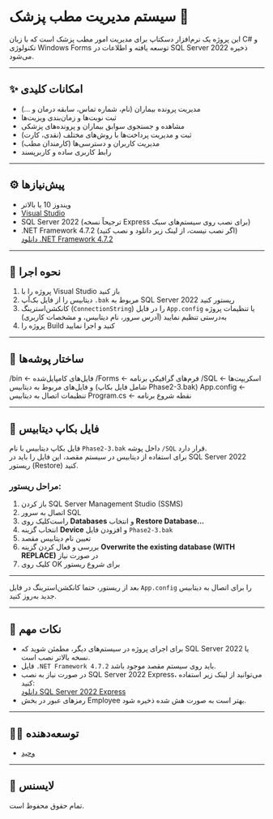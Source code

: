 # سیستم مدیریت مطب پزشک 🏥

این پروژه یک نرم‌افزار دسکتاپ برای مدیریت امور مطب پزشک است که با زبان C# و تکنولوژی Windows Forms توسعه یافته و اطلاعات در SQL Server 2022 ذخیره می‌شود.

---

## ✨ امکانات کلیدی

- مدیریت پرونده بیماران (نام، شماره تماس، سابقه درمان و ...)
- ثبت نوبت‌ها و زمان‌بندی ویزیت‌ها
- مشاهده و جستجوی سوابق بیماران و پرونده‌های پزشکی
- ثبت و مدیریت پرداخت‌ها با روش‌های مختلف (نقدی، کارت)
- مدیریت کاربران و دسترسی‌ها (کارمندان مطب)
- رابط کاربری ساده و کاربرپسند

---

## ⚙️ پیش‌نیازها

- ویندوز 10 یا بالاتر  
- [Visual Studio](https://visualstudio.microsoft.com/)  
- SQL Server 2022 (ترجیحاً نسخه Express برای نصب روی سیستم‌های سبک)  
- .NET Framework 4.7.2 (اگر نصب نیست، از لینک زیر دانلود و نصب کنید)  
  [دانلود .NET Framework 4.7.2](https://dotnet.microsoft.com/en-us/download/dotnet-framework/net472)

---

## 🚀 نحوه اجرا

1. پروژه را با Visual Studio باز کنید  
2. دیتابیس را از فایل بک‌آپ `.bak` مربوط به SQL Server 2022 ریستور کنید  
3. کانکشن‌استرینگ (`ConnectionString`) را در فایل `App.config` یا تنظیمات پروژه به‌درستی تنظیم نمایید (آدرس سرور، نام دیتابیس، و مشخصات کاربری)  
4. پروژه را Build کنید و اجرا نمایید

---

## 📁 ساختار پوشه‌ها
/bin ← فایل‌های کامپایل‌شده
/Forms ← فرم‌های گرافیکی برنامه
/SQL ← اسکریپت‌ها و فایل‌های مربوط به دیتابیس (شامل فایل بکاپ Phase2-3.bak)
App.config ← تنظیمات اتصال به دیتابیس
Program.cs ← نقطه شروع برنامه


---

## 💾 فایل بکاپ دیتابیس

فایل بکاپ دیتابیس با نام `Phase2-3.bak` داخل پوشه `/SQL` قرار دارد.  
برای استفاده از دیتابیس در سیستم مقصد، این فایل را باید در SQL Server 2022 ریستور (Restore) کنید.

### مراحل ریستور:

1. باز کردن SQL Server Management Studio (SSMS)  
2. اتصال به سرور SQL  
3. راست‌کلیک روی **Databases** و انتخاب **Restore Database...**  
4. انتخاب گزینه **Device** و افزودن فایل `Phase2-3.bak`  
5. تعیین نام دیتابیس مقصد  
6. بررسی و فعال کردن گزینه **Overwrite the existing database (WITH REPLACE)** در صورت نیاز  
7. کلیک روی OK برای شروع ریستور

---

بعد از ریستور، حتما کانکشن‌استرینگ در فایل `App.config` را برای اتصال به دیتابیس جدید به‌روز کنید.

---

## 🔧 نکات مهم

- برای اجرای پروژه در سیستم‌های دیگر، مطمئن شوید که SQL Server 2022 یا نسخه بالاتر نصب است.  
- فایل `.NET Framework 4.7.2` باید روی سیستم مقصد موجود باشد.  
- در صورت نیاز به نصب SQL Server 2022 Express، می‌توانید از لینک زیر استفاده کنید:  
  [دانلود SQL Server 2022 Express](https://www.microsoft.com/en-us/sql-server/sql-server-downloads)  
- رمزهای عبور در بخش Employee بهتر است به صورت هش شده ذخیره شود.

---

## 🧑‍💻 توسعه‌دهنده

- [وحید](https://github.com/rvahid2023)

---

## 📄 لایسنس

تمام حقوق محفوظ است.



